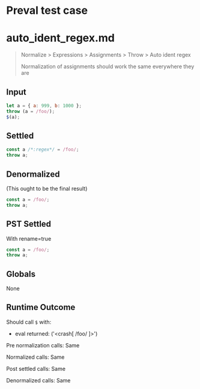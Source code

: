 # Preval test case

# auto_ident_regex.md

> Normalize > Expressions > Assignments > Throw > Auto ident regex
>
> Normalization of assignments should work the same everywhere they are

## Input

`````js filename=intro
let a = { a: 999, b: 1000 };
throw (a = /foo/);
$(a);
`````


## Settled


`````js filename=intro
const a /*:regex*/ = /foo/;
throw a;
`````


## Denormalized
(This ought to be the final result)

`````js filename=intro
const a = /foo/;
throw a;
`````


## PST Settled
With rename=true

`````js filename=intro
const a = /foo/;
throw a;
`````


## Globals


None


## Runtime Outcome


Should call `$` with:
 - eval returned: ('<crash[ /foo/ ]>')

Pre normalization calls: Same

Normalized calls: Same

Post settled calls: Same

Denormalized calls: Same
